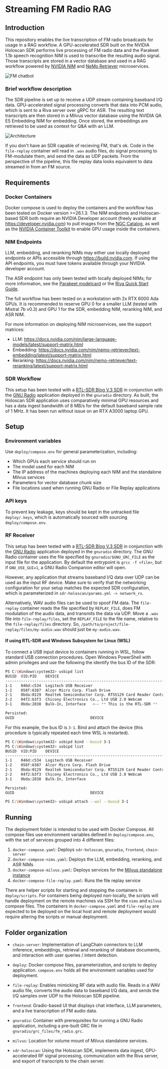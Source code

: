 # Streaming FM Radio RAG
## Introduction
This repository enables the live transcription of FM radio broadcasts for usage in a RAG workflow. A GPU-accelerated SDR built on the NVIDIA Holoscan SDK performs live processing of FM radio data and the Parakeet 1.1b speech recognition NIM is used to transcribe the resulting audio signal. Those transcripts are stored in a vector database and used in a RAG workflow powered by [NVIDIA NIM](https://ai.nvidia.com) and [NeMo Retriever](https://developer.nvidia.com/blog/develop-production-grade-text-retrieval-pipelines-for-rag-with-nvidia-nemo-retriever) microservices.

![FM chatbot](docs/imgs/chatbot.jpg)

### Brief workflow description
The SDR pipeline is set up to receive a UDP stream containing baseband I/Q data. GPU-accelerated signal processing converts that data into PCM audio, which is sent to a Riva server over gRPC for ASR. The resulting text transcripts are then stored in a Milvus vector database using the NVIDIA QA E5 Embedding NIM for embedding. Once stored, the embeddings are retrieved to be used as context for Q&A with an LLM.

![Architecture](docs/imgs/architecture.jpg)

If you don't have an SDR capable of recieving FM, that's ok. Code in the `file-replay` container will read in `.wav` audio files, do signal processing to FM-modulate them, and send the data as UDP packets. From the perspective of the pipeline, this file replay data looks equivalent to data streamed in from an FM source.

## Requirements
### Docker Containers
Docker compose is used to deploy the containers and the workflow has been tested on Docker version >=26.1.3. The NIM endpoints and Holoscan-based SDR both require an NVIDIA Developer account (freely available at https://developer.nvidia.com) to pull images from the [NGC Catalog](https://catalog.ngc.nvidia.com), as well as the [NVIDIA Container Toolkit](https://docs.nvidia.com/datacenter/cloud-native/container-toolkit/latest/install-guide.html) to enable GPU usage inside the containers.

### NIM Endpoints
LLM, embedding, and reranking NIMs may either use locally deployed endpoints or APIs accessible through https://build.nvidia.com. If using the API endpoints, you must have tokens available through your NVIDIA developer account.

The ASR endpoint has only been tested with locally deployed NIMs; for more information, see the [Parakeet modelcard](https://build.nvidia.com/nvidia/parakeet-ctc-1_1b-asr/modelcard) or the [Riva Quick Start Guide](https://docs.nvidia.com/deeplearning/riva/user-guide/docs/quick-start-guide.html).

The full workflow has been tested on a workstation with 2x RTX 6000 Ada GPUs. It is recommended to reserve GPU 0 for a smaller LLM (tested with Mistral 7b v0.3) and GPU 1 for the SDR, embedding NIM, reranking NIM, and ASR NIM.

For more information on deploying NIM microservices, see the support matrices:
- LLM: https://docs.nvidia.com/nim/large-language-models/latest/support-matrix.html
- Embedding: https://docs.nvidia.com/nim/nemo-retriever/text-embedding/latest/support-matrix.html
- Reranking: https://docs.nvidia.com/nim/nemo-retriever/text-reranking/latest/support-matrix.html

### SDR Workflow
This setup has been tested with a [RTL-SDR Blog V.3 SDR](https://www.rtl-sdr.com.rtl-sdr-blog-v-3-dongles-user-guide/) in conjunction with the [GNU Radio](https://www.gnuradio.org/) application deployed in the `gnuradio` directory. As built, the Holoscan SDR application uses comparatively minimal GPU resources and has a data ingest bandwidth of 8 MB/s for the default baseband sample rate of 1 MHz. It has been run without issue on an RTX A3000 laptop GPU.

## Setup
### Environment variables
Use `deploy/compose.env` for general parameterization, including:
- Which GPUs each service should run on
- The model used for each NIM
- The IP address of the machines deploying each NIM and the standalone Milvus services
- Parameters for vector database chunk size
- File locations used when running GNU Radio or File Replay applications

### API keys
To prevent key leakage, keys should be kept in the untracked file `deploy/.keys`, which is automatically sourced with sourcing `deploy/compose.env`.

### RF Receiver
This setup has been tested with a [RTL-SDR Blog V.3 SDR](https://www.rtl-sdr.com.rtl-sdr-blog-v-3-dongles-user-guide/) in conjunction with the [GNU Radio](https://www.gnuradio.org/) application deployed in the `gnuradio` directory. The GNU Radio container uses the file specified by `gnuradio/$GNU_GRC_FILE` as the input file for the application. By default the entrypoint is `grcc -f <file>`, but if `GNU_USE_GUI=1`, a GNU Radio Companion editor will open.

However, any application that streams baseband I/Q data over UDP can be used as the input RF device. Make sure to verify that the networking configuration for your setup matches the expected SDR configuration, which is parameterized in `sdr-holoscan/params.yml -> network_rx`.

Alternatively, WAV audio files can be used to spoof FM data. The `file-replay` container reads the file specified by `REPLAY_FILE`, does FM modulation of the audio data, and transmits the data via UDP. Move a `.wav` file into `file-replay/files`, set the `REPLAY_FILE` to the file name, relative to the `file-replay/files` directory. So, `/path/to/project/file-replay/files/my-audio.wav` should just be `my-audio.wav`.

#### If using RTL-SDR and Windows Subsystem for Linux (WSL)
To connect a USB input device to containers running in WSL, follow standard USB connection procedures. Open Windows PowerShell with admin privileges and use the following the identify the bus ID of the SDR:
```bash
PS C:\Windows\system32> usbipd list
BUSID  VID:PID    DEVICE                                                        STATE
--------------------------------------------------------------------------------------
1-1    046d:c534  Logitech USB Receiver                                         Not shared
1-2    058f:6387  Alcor Micro Corp. Flash Drive                                 Not shared
2-1    0bda:0129  Realtek Semiconductor Corp. RTS5129 Card Reader Controller    Not shared
2-2    04f2:b3f3  Chicony Electronics Co., Ltd USB 2.0 Webcam                   Not shared
3-1    0bda:2838  Bulk-In, Interface   <-- ** This is the RTL-SDR **            Not shared

Persisted:
GUID                                  DEVICE
```
For this example, the bus ID is `3-1`. Bind and attach the device (this procedure is typically repeated each time WSL is restarted).
```bash
PS C:\Windows\system32> usbipd bind --busid 3-1
PS C:\Windows\system32> usbipd list
BUSID  VID:PID    DEVICE                                                        STATE
--------------------------------------------------------------------------------------
1-1    046d:c534  Logitech USB Receiver                                         Not shared
1-2    058f:6387  Alcor Micro Corp. Flash Drive                                 Not shared
2-1    0bda:0129  Realtek Semiconductor Corp. RTS5129 Card Reader Controller    Not shared
2-2    04f2:b3f3  Chicony Electronics Co., Ltd USB 2.0 Webcam                   Not shared
3-1    0bda:2838  Bulk-In, Interface                                            Shared

Persisted:
GUID                                  DEVICE

PS C:\Windows\system32> usbipd attach --wsl --busid 3-1
```

## Running
The deployment folder is intended to be used with Docker Compose. All compose files use environment variables defined in `deploy/compose.env`, with the set of services grouped into 4 different files:
1. `docker-compose.yaml`: Deploys `sdr-holoscan`, `gnuradio`, `frontend`, `chain-server`
2. `docker-compose-nims.yaml`: Deploys the LLM, embedding, reranking, and ASR NIMs
3. `docker-compose-milvus.yaml`: Deploys services for the [Milvus standalone instance](https://milvus.io/docs/install_standalone-docker.md)
4. `docker-compose-file-replay.yaml`: Runs the file replay service

There are helper scripts for starting and stopping the containers in `deploy/scripts`. For containers being deployed non-locally, the scripts will handle deployment on the remote machines via SSH for the `nims` and `milvus` compose files. The containers in `docker-compose.yaml` and `file-replay` are expected to be deployed on the local host and remote deployment would require altering the scripts or manual deployment.

## Folder organization
- `chain-server`: Implementation of LangChain connectors to LLM inference, embeddings, retrieval and reranking of database documents, and interaction with user queries / intent detection.

- `deploy`: Docker compose files, parameterization, and scripts to deploy application. `compose.env` holds all the environment variables used for deployment.

- `file-replay`: Enables mimicking RF data with audio file. Reads in a WAV audio file, converts the audio data to baseband I/Q data, and sends the I/Q samples over UDP to the Holoscan SDR pipeline.

- `frontend`: Gradio-based UI that displays chat interface, LLM parameters, and a live transcription of FM audio data.

- `gnuradio`: Container with prerequisites for running a GNU Radio application, including a pre-built GRC file in `gnuradio/grc_files/fm_radio.grc`.

- `milvus`: Location for volume mount of Milvus standalone services.

- `sdr-holoscan`: Using the Holoscan SDK, implements data ingest, GPU-accelerated RF signal processing, communication with the Riva server, and export of transcripts to the chain server.